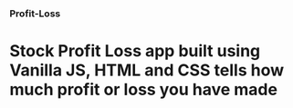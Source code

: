 ### Profit-Loss
# Stock Profit Loss app built using Vanilla JS, HTML and CSS tells how much profit or loss you have made
